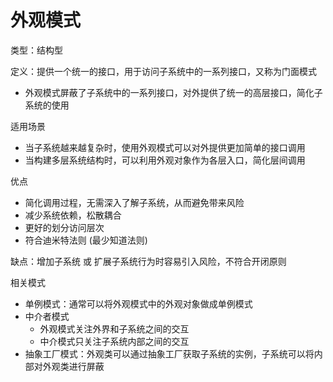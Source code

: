 # 外观模式

类型：结构型

定义：提供一个统一的接口，用于访问子系统中的一系列接口，又称为门面模式

- 外观模式屏蔽了子系统中的一系列接口，对外提供了统一的高层接口，简化子系统的使用

适用场景
- 当子系统越来越复杂时，使用外观模式可以对外提供更加简单的接口调用
- 当构建多层系统结构时，可以利用外观对象作为各层入口，简化层间调用

优点
- 简化调用过程，无需深入了解子系统，从而避免带来风险
- 减少系统依赖，松散耦合
- 更好的划分访问层次
- 符合迪米特法则 (最少知道法则)

缺点：增加子系统 或 扩展子系统行为时容易引入风险，不符合开闭原则


相关模式
- 单例模式：通常可以将外观模式中的外观对象做成单例模式
- 中介者模式
  - 外观模式关注外界和子系统之间的交互
  - 中介模式只关注子系统内部之间的交互
- 抽象工厂模式：外观类可以通过抽象工厂获取子系统的实例，子系统可以将内部对外观类进行屏蔽